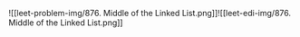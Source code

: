 ![[leet-problem-img/876. Middle of the Linked List.png]]![[leet-edi-img/876. Middle of the Linked List.png]]